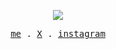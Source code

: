 <p align="center">
  <img src='https://streak-stats.demolab.com?user=um1ng&theme=transparent&hide_border=true' />
</p>

<p align="center">
  <samp>
    <a href="https://t.me/um1ng">me</a> .
    <a href="https://x.com/um1ng_x">X</a> .
    <a href="https://www.instagram.com/um1ng.x">instagram</a>
  </samp>
</p>


